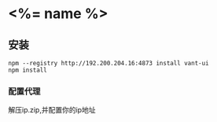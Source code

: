 # <%= name %>

## 安装
```shell
npm --registry http://192.200.204.16:4873 install vant-ui
npm install
```

### 配置代理
解压ip.zip,并配置你的ip地址